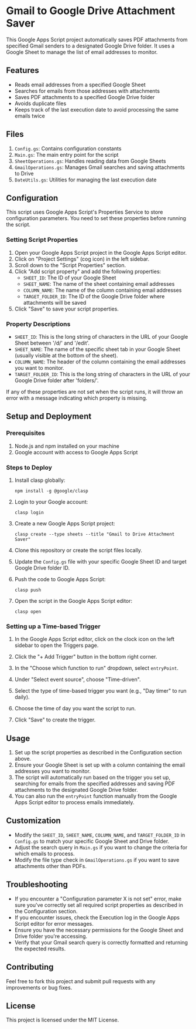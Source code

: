 # Gmail to Google Drive Attachment Saver

This Google Apps Script project automatically saves PDF attachments from specified Gmail senders to a designated Google Drive folder. It uses a Google Sheet to manage the list of email addresses to monitor.

## Features

- Reads email addresses from a specified Google Sheet
- Searches for emails from those addresses with attachments
- Saves PDF attachments to a specified Google Drive folder
- Avoids duplicate files
- Keeps track of the last execution date to avoid processing the same emails twice

## Files

1. `Config.gs`: Contains configuration constants
2. `Main.gs`: The main entry point for the script
3. `SheetOperations.gs`: Handles reading data from Google Sheets
4. `GmailOperations.gs`: Manages Gmail searches and saving attachments to Drive
5. `DateUtils.gs`: Utilities for managing the last execution date

## Configuration

This script uses Google Apps Script's Properties Service to store configuration parameters. You need to set these properties before running the script.

### Setting Script Properties

1. Open your Google Apps Script project in the Google Apps Script editor.
2. Click on "Project Settings" (cog icon) in the left sidebar.
3. Scroll down to the "Script Properties" section.
4. Click "Add script property" and add the following properties:
   - `SHEET_ID`: The ID of your Google Sheet
   - `SHEET_NAME`: The name of the sheet containing email addresses
   - `COLUMN_NAME`: The name of the column containing email addresses
   - `TARGET_FOLDER_ID`: The ID of the Google Drive folder where attachments will be saved
5. Click "Save" to save your script properties.

### Property Descriptions

- `SHEET_ID`: This is the long string of characters in the URL of your Google Sheet between '/d/' and '/edit'.
- `SHEET_NAME`: The name of the specific sheet tab in your Google Sheet (usually visible at the bottom of the sheet).
- `COLUMN_NAME`: The header of the column containing the email addresses you want to monitor.
- `TARGET_FOLDER_ID`: This is the long string of characters in the URL of your Google Drive folder after 'folders/'.

If any of these properties are not set when the script runs, it will throw an error with a message indicating which property is missing.

## Setup and Deployment

### Prerequisites

1. Node.js and npm installed on your machine
2. Google account with access to Google Apps Script

### Steps to Deploy

1. Install clasp globally:
   ```
   npm install -g @google/clasp
   ```

2. Login to your Google account:
   ```
   clasp login
   ```

3. Create a new Google Apps Script project:
   ```
   clasp create --type sheets --title "Gmail to Drive Attachment Saver"
   ```

4. Clone this repository or create the script files locally.

5. Update the `Config.gs` file with your specific Google Sheet ID and target Google Drive folder ID.

6. Push the code to Google Apps Script:
   ```
   clasp push
   ```

7. Open the script in the Google Apps Script editor:
   ```
   clasp open
   ```

### Setting up a Time-based Trigger

1. In the Google Apps Script editor, click on the clock icon on the left sidebar to open the Triggers page.

2. Click the "+ Add Trigger" button in the bottom right corner.

3. In the "Choose which function to run" dropdown, select `entryPoint`.

4. Under "Select event source", choose "Time-driven".

5. Select the type of time-based trigger you want (e.g., "Day timer" to run daily).

6. Choose the time of day you want the script to run.

7. Click "Save" to create the trigger.

## Usage

1. Set up the script properties as described in the Configuration section above.
2. Ensure your Google Sheet is set up with a column containing the email addresses you want to monitor.
3. The script will automatically run based on the trigger you set up, searching for emails from the specified addresses and saving PDF attachments to the designated Google Drive folder.
4. You can also run the `entryPoint` function manually from the Google Apps Script editor to process emails immediately.

## Customization

- Modify the `SHEET_ID`, `SHEET_NAME`, `COLUMN_NAME`, and `TARGET_FOLDER_ID` in `Config.gs` to match your specific Google Sheet and Drive folder.
- Adjust the search query in `Main.gs` if you want to change the criteria for which emails to process.
- Modify the file type check in `GmailOperations.gs` if you want to save attachments other than PDFs.

## Troubleshooting

- If you encounter a "Configuration parameter X is not set" error, make sure you've correctly set all required script properties as described in the Configuration section.
- If you encounter issues, check the Execution log in the Google Apps Script editor for error messages.
- Ensure you have the necessary permissions for the Google Sheet and Drive folder you're accessing.
- Verify that your Gmail search query is correctly formatted and returning the expected results.

## Contributing

Feel free to fork this project and submit pull requests with any improvements or bug fixes.

## License

This project is licensed under the MIT License.
